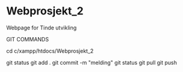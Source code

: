 # Webprosjekt_2
Webpage for Tinde utvikling


GIT COMMANDS

cd c/xampp/htdocs/Webprosjekt_2

git status
git add .
git commit -m "melding"
git status
git pull
git push